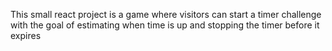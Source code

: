 This small react project is a game where visitors can start a timer challenge with the goal of estimating when time is up and stopping the timer before it expires
